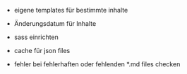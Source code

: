 
* eigene templates für bestimmte inhalte

* Änderungsdatum für Inhalte

* sass einrichten

* cache für json files
* fehler bei fehlerhaften oder fehlenden *.md files checken

